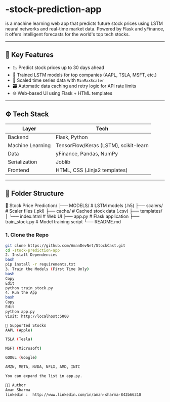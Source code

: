 # -stock-prediction-app
 is a machine learning web app that predicts future stock prices using LSTM neural networks and real-time market data. Powered by Flask and yFinance, it offers intelligent forecasts for the world's top tech stocks.

---

## 📌 Key Features

- 📉 Predict stock prices up to 30 days ahead
- 🚀 Trained LSTM models for top companies (AAPL, TSLA, MSFT, etc.)
- 🧠 Scaled time series data with `MinMaxScaler`
- 🗃️ Automatic data caching and retry logic for API rate limits
- 🌐 Web-based UI using Flask + HTML templates

---

## ⚙️ Tech Stack

| Layer        | Tech                         |
|--------------|------------------------------|
| Backend      | Flask, Python                |
| Machine Learning | TensorFlow/Keras (LSTM), scikit-learn |
| Data         | yFinance, Pandas, NumPy      |
| Serialization| Joblib                       |
| Frontend     | HTML, CSS (Jinja2 templates) |

---

## 📂 Folder Structure
📁 Stock Price Prediction/
├── MODELS/ # LSTM models (.h5)
├── scalers/ # Scaler files (.pkl)
├── cache/ # Cached stock data (.csv)
├── templates/
│ └── index.html # Web UI
├── app.py # Flask application
├── train_stock.py # Model training script
└── README.md

### 1. Clone the Repo

```bash
git clone https://github.com/AmanDevNet/StockCast.git
cd -stock-prediction-app
2. Install Dependencies
bash
pip install -r requirements.txt
3. Train the Models (First Time Only)
bash
Copy
Edit
python train_stock.py
4. Run the App
bash
Copy
Edit
python app.py
Visit: http://localhost:5000

🎯 Supported Stocks
AAPL (Apple)

TSLA (Tesla)

MSFT (Microsoft)

GOOGL (Google)

AMZN, META, NVDA, NFLX, AMD, INTC

You can expand the list in app.py.

👨‍💻 Author
Aman Sharma
linkedin :  http://www.linkedin.com/in/aman-sharma-842b66318
